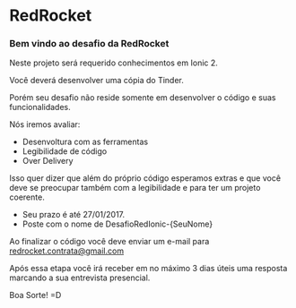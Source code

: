 # RedRocket

### Bem vindo ao desafio da RedRocket

Neste projeto será requerido conhecimentos em Ionic 2.

Você deverá desenvolver uma cópia do Tinder.

Porém seu desafio não reside somente em desenvolver o código e suas funcionalidades.

Nós iremos avaliar:
* Desenvoltura com as ferramentas
* Legibilidade de código
* Over Delivery

Isso quer dizer que além do próprio código esperamos extras e que você deve se preocupar também com a legibilidade e para ter um projeto coerente.

- Seu prazo é até 27/01/2017. 
- Poste com o nome de DesafioRedIonic-{SeuNome}

Ao finalizar o código você deve enviar um e-mail para redrocket.contrata@gmail.com

Após essa etapa você irá receber em no máximo 3 dias úteis uma resposta marcando a sua entrevista presencial.

Boa Sorte! =D
